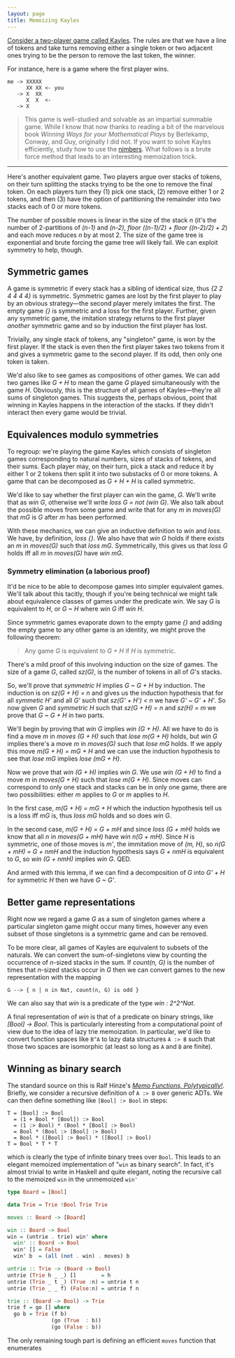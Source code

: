 ```yaml
---
layout: page
title: Memoizing Kayles
---
```


[Consider a two-player game called Kayles](https://www.hackerrank.com/contests/lambda-calculi-may14/challenges/game-of-kyles).
The rules are that we have a line of tokens and take turns removing
either a single token or two adjacent ones trying to be the person to
remove the last token, the winner.

For instance, here is a game where the first player wins.

```
me -> XXXXX
      XX XX <- you
   -> X  XX
      X  X  <-
   -> X
```

> This game is well-studied and solvable as an impartial summable
> game. While I know that now thanks to reading a bit of the marvelous
> book *Winning Ways for your Mathematical Plays* by Berlekamp,
> Conway, and Guy, originally I did not. If you want to solve Kayles
> efficiently, study how to use the
> [nimbers](http://math.ucsd.edu/~wgarner/research/pdf/brief_intro_cgt.pdf).
> What follows is a brute force method that leads to an interesting
> memoization trick.

---

Here's another equivalent game. Two players argue over stacks of
tokens, on their turn splitting the stacks trying to be the one to
remove the final token. On each players turn they (1) pick one stack,
(2) remove either 1 or 2 tokens, and then (3) have the option of
partitioning the remainder into two stacks each of 0 or more tokens.

The number of possible moves is linear in the size of the stack *n*
(it's the number of 2-partitions of *(n-1)* and *(n-2)*, *floor
((n-1)/2) + floor ((n-2)/2) + 2*) and each move reduces *n* by at most
2. The size of the game tree is exponential and brute forcing the game
tree will likely fail. We can exploit symmetry to help, though.

## Symmetric games

A game is symmetric if every stack has a sibling of identical size,
thus *{2 2 4 4 4 4}* is symmetric. Symmetric games are lost by the
first player to play by an obvious strategy—the second player merely
imitates the first. The empty game *{}* is symmetric and a loss for
the first player. Further, given any symmetric game, the imitation
strategy returns to the first player *another* symmetric game and so
by induction the first player has lost.

Trivially, any single stack of tokens, any "singleton" game, is won by
the first player. If the stack is even then the first player takes two
tokens from it and gives a symmetric game to the second player. If its
odd, then only one token is taken.

We'd also like to see games as compositions of other games. We can add
two games like *G + H* to mean the game *G* played simultaneously with
the game *H*. Obviously, this is the structure of all games of
Kayles—they're all sums of singleton games. This suggests the, perhaps
obvious, point that winning in Kayles happens in the interaction of
the stacks. If they didn't interact then every game would be trivial.

## Equivalences modulo symmetries

To regroup: we're playing the game Kayles which consists of singleton
games corresponding to natural numbers, sizes of stacks of tokens, and
their sums. Each player may, on their turn, pick a stack and reduce it
by either 1 or 2 tokens then split it into two substacks of 0 or more
tokens. A game that can be decomposed as *G + H + H* is called
symmetric.

We'd like to say whether the first player can win the game, *G*. We'll
write that as *win G*, otherwise we'll write *loss G = not (win G)*.
We also talk about the possible moves from some game and write that
for any *m* in *moves(G)* that *mG* is *G* after *m* has been
performed.

With these mechanics, we can give an inductive definition to *win* and
*loss*. We have, by definition, *loss {}*. We also have that *win G*
holds if there exists an *m* in *moves(G)* such that *loss mG*.
Symmetrically, this gives us that *loss G* holds iff all *m* in
*moves(G)* have *win mG*.

### Symmetry elimination (a laborious proof)

It'd be nice to be able to decompose games into simpler equivalent
games. We'll talk about this tacitly, though if you're being technical
we might talk about equivalence classes of games under the predicate
*win*. We say *G* is equivalent to *H*, or *G ~ H* where *win G* iff
*win H*.

Since symmetric games evaporate down to the empty game *{}* and adding
the empty game to any other game is an identity, we might prove the
following theorem:

> Any game *G* is equivalent to *G + H* if *H* is symmetric.

There's a mild proof of this involving induction on the size of games.
The size of a game *G*, called *sz(G)*, is the number of tokens in all
of *G*'s stacks.

So, we'll prove that *symmetric H* implies *G ~ G + H* by induction.
The induction is on *sz(G + H) = n* and gives us the induction
hypothesis that for all *symmetic H'* and all *G'* such that *sz(G' +
H') < n* we have *G' ~ G' + H'*. So now given *G* and *symmetric H*
such that *sz(G + H) = n* and *sz(H) = m* we prove that *G ~ G + H* in
two parts.

We'll begin by proving that *win G* implies *win (G + H)*. All we have
to do is find a move *m* in *moves (G + H)* such that *lose m(G + H)*
holds, but *win G* implies there's a move *m* in *moves(G)* such that
*lose mG* holds. If we apply this move *m(G + H) = mG + H* and we can
use the induction hypothesis to see that *lose mG* implies *lose (mG +
H)*.

Now we prove that *win (G + H)* implies *win G*. We use *win (G + H)*
to find a move *m* in *moves(G + H)* such that *lose m(G + H)*. Since
moves can correspond to only one stack and stacks can be in only one
game, there are two possibilities: either *m* applies to *G* or *m*
applies to *H*.

In the first case, *m(G + H) = mG + H* which the induction hypothesis
tell us is a loss iff *mG* is, thus *loss mG* holds and so does *win
G*.

In the second case, *m(G + H) = G + mH* and since *loss (G + mH)*
holds we know that all *n* in *moves(G + mH)* have *win n(G + mH)*.
Since *H* is symmetric, one of those moves is *m'*, the immitation
move of *(m, H)*, so *n(G + mH) = G + nmH* and the induction
hypothesis says *G + nmH* is equivalent to *G*, so *win (G + nmH)*
implies *win G*. QED.

And armed with this lemma, if we can find a decomposition of *G* into
*G' + H* for symmetric *H* then we have *G ~ G'*.

## Better game representations

Right now we regard a game *G* as a sum of singleton games where a
particular singleton game might occur many times, however any even
subset of those singletons is a symmetric game and can be removed.

To be more clear, all games of Kayles are equivalent to subsets of the
naturals. We can convert the sum-of-singletons view by counting the
occurrence of *n*-sized stacks in the sum. If *count(n, G)* is the
number of times that *n*-sized stacks occur in *G* then we can convert
games to the new representation with the mapping

    G --> { n | n in Nat, count(n, G) is odd }

We can also say that *win* is a predicate of the type *win : 2^2^Nat*.

A final representation of *win* is that of a predicate on binary
strings, like *[Bool] -> Bool*. This is particularly interesting from
a computational point of view due to the idea of lazy trie
memoization. In particular, we'd like to convert function spaces like
`B^A` to lazy data structures `A :> B` such that those two spaces are
isomorphic (at least so long as `A` and `B` are finite).

## Winning as binary search

The standard source on this is Ralf Hinze's
[*Memo Functions, Polytypically!*](http://citeseerx.ist.psu.edu/viewdoc/summary?doi=10.1.1.43.3272).
Briefly, we consider a recursive definition of `A :> B` over generic
ADTs. We can then define something like `[Bool] :> Bool` in steps:

    T = [Bool] :> Bool
      = (1 + Bool * [Bool]) :> Bool
      = (1 :> Bool) * (Bool * [Bool] :> Bool)
      = Bool * (Bool :> [Bool] :> Bool)
      = Bool * ([Bool] :> Bool) * ([Bool] :> Bool)
    T = Bool * T * T

which is clearly the type of infinite binary trees over `Bool`. This
leads to an elegant memoized implementation of "`win` as binary
search". In fact, it's almost trivial to write in Haskell and quite
elegant, noting the recursive call to the memoized `win` in the
unmemoized `win'`

```haskell
type Board = [Bool]

data Trie = Trie !Bool Trie Trie

moves :: Board -> [Board]

win :: Board -> Bool
win = (untrie . trie) win' where
  win' :: Board -> Bool
  win' [] = False
  win' b  = (all (not . win) . moves) b

untrie :: Trie -> (Board -> Bool)
untrie (Trie h _ _) []        = h
untrie (Trie _ t _) (True :n) = untrie t n
untrie (Trie _ _ f) (False:n) = untrie f n

trie :: (Board -> Bool) -> Trie
trie f = go [] where
  go b = Trie (f b)
              (go (True  : b))
              (go (False : b))
```

The only remaining tough part is defining an efficient `moves`
function that enumerates
